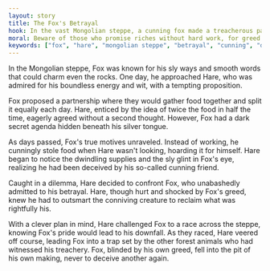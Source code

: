 ```yaml
---
layout: story
title: The Fox's Betrayal
hook: In the vast Mongolian steppe, a cunning fox made a treacherous pact with a naive hare, leading to unforeseen consequences...
moral: Beware of those who promise riches without hard work, for greed can blind even the most cunning of creatures.
keywords: ["fox", "hare", "mongolian steppe", "betrayal", "cunning", "deception", "greed", "friendship", "lesson", "trickery"]
---
```


In the Mongolian steppe, Fox was known for his sly ways and smooth words that could charm even the rocks. One day, he approached Hare, who was admired for his boundless energy and wit, with a tempting proposition.

Fox proposed a partnership where they would gather food together and split it equally each day. Hare, enticed by the idea of twice the food in half the time, eagerly agreed without a second thought. However, Fox had a dark secret agenda hidden beneath his silver tongue.

As days passed, Fox's true motives unraveled. Instead of working, he cunningly stole food when Hare wasn't looking, hoarding it for himself. Hare began to notice the dwindling supplies and the sly glint in Fox's eye, realizing he had been deceived by his so-called cunning friend.

Caught in a dilemma, Hare decided to confront Fox, who unabashedly admitted to his betrayal. Hare, though hurt and shocked by Fox's greed, knew he had to outsmart the conniving creature to reclaim what was rightfully his.

With a clever plan in mind, Hare challenged Fox to a race across the steppe, knowing Fox's pride would lead to his downfall. As they raced, Hare veered off course, leading Fox into a trap set by the other forest animals who had witnessed his treachery. Fox, blinded by his own greed, fell into the pit of his own making, never to deceive another again.

